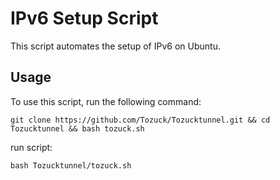 
# IPv6 Setup Script

This script automates the setup of IPv6 on Ubuntu.

## Usage

To use this script, run the following command:

```
git clone https://github.com/Tozuck/Tozucktunnel.git && cd Tozucktunnel && bash tozuck.sh
```
run script:
```
bash Tozucktunnel/tozuck.sh
```
